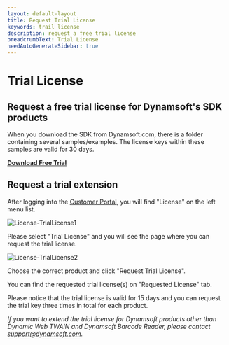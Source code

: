 ```yaml
---
layout: default-layout
title: Request Trial License
keywords: trail license
description: request a free trial license
breadcrumbText: Trial License
needAutoGenerateSidebar: true
---
```


# Trial License

## Request a free trial license for Dynamsoft's SDK products

When you download the SDK from Dynamsoft.com, there is a folder containing several samples/examples. The license keys within these samples are valid for 30 days.

**[Download Free Trial](https://www.dynamsoft.com/downloads/)** 

## Request a trial extension

After logging into the [Customer Portal](https://www.dynamsoft.com/customer/), you will find "License" on the left menu list.

![License-TrialLicense1]({{site.assets}}img/License-Trial-1.png)

Please select "Trial License" and you will see the page where you can request the trial license.

![License-TrialLicense2]({{site.assets}}img/License-Trial-2.png)

Choose the correct product and click "Request Trial License".

You can find the requested trial license(s) on "Requested License" tab.

Please notice that the trial license is valid for 15 days and you can request the trial key three times in total for each product.

*If you want to extend the trial license for Dynamsoft products other than Dynamic Web TWAIN and Dynamsoft Barcode Reader, please contact <support@dynamsoft.com>.*
